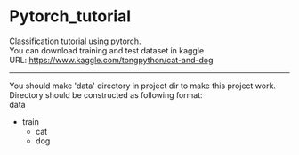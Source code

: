 # Pytorch_tutorial
Classification tutorial using pytorch.</br>
You can download training and test dataset in kaggle</br>
URL: <https://www.kaggle.com/tongpython/cat-and-dog></br>
<hr/>
You should make 'data' directory in project dir to make this project work.</br>
Directory should be constructed as following format:</br>
data</br>

- train
  - cat
  - dog
